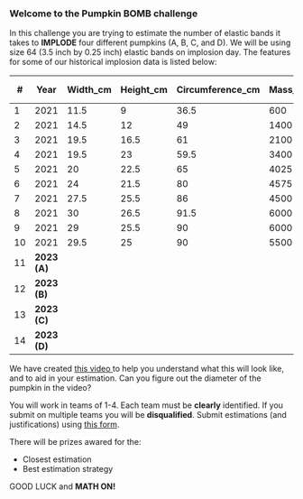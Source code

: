 ### Welcome to the Pumpkin BOMB challenge

In this challenge you are trying to estimate the number of elastic bands it takes to **IMPLODE** four different pumpkins (A, B, C, and D). We will be using size 64 (3.5 inch by 0.25 inch) elastic bands on implosion day. The features for some of our historical implosion data is listed below: 

| #   | Year | Width_cm | Height_cm | Circumference_cm | Mass_g | State | Elastics | Elastic Size |
| --- | ---- | -------- | --------- | ---------------- | ------ | ----- | -------- | ------------ |
| 1   | 2021 | 11.5     | 9         | 36.5             | 600    | 1     | 247      | 64           |
| 2   | 2021 | 14.5     | 12        | 49               | 1400   | 1     | 373      | 64           |
| 3   | 2021 | 19.5     | 16.5      | 61               | 2100   | 0.4   | 68       | 64           |
| 4   | 2021 | 19.5     | 23        | 59.5             | 3400   | 1     | 239      | 64           |
| 5   | 2021 | 20       | 22.5      | 65               | 4025   | 1     | 285      | 64           |
| 6   | 2021 | 24       | 21.5      | 80               | 4575   | 1     | 214      | 64           |
| 7   | 2021 | 27.5     | 25.5      | 86               | 4500   | 1     | 174      | 64           |
| 8   | 2021 | 30       | 26.5      | 91.5             | 6000   | 0.8   | 184      | 64           |
| 9   | 2021 | 29       | 25.5      | 90               | 6000   | 1     | 231      | 64           |
| 10  | 2021 | 29.5     | 25        | 90               | 5500   | 1     | 189      | 64           |
| 11  | **2023 (A)** |          |           |                  |        |       |          |              |
| 12  | **2023 (B)** |          |           |                  |        |       |          |              |
| 13  | **2023 (C)** |          |           |                  |        |       |          |              |
| 14  | **2023 (D)** |          |           |                  |        |       |          |              |


We have created <a href="https://drive.google.com/file/d/1YJOabLfp-1xUdJ0rJRpUtZUwLfkyxJCw/view?usp=sharing"> this video </a> to help you understand what this will look like, and to aid in your estimation. Can you figure out the diameter of the pumpkin in the video? 

You will work in teams of 1-4. Each team must be **clearly** identified. If you submit on multiple teams you will be **disqualified**. Submit estimations (and justifications) using <a href="https://docs.google.com/forms/d/e/1FAIpQLSdbb49Eod9qU9B_Axrjmz5E3Vhc2kGWQwPJSGp3aAtS9RpWpw/viewform?usp=sf_link"> this form</a>.  

There will be prizes awared for the: 
* Closest estimation 
* Best estimation strategy 

GOOD LUCK and **MATH ON!** 

<!--
### RESULTS 
Check out <a href="https://drive.google.com/file/d/14eTkhJX0YxVpIDKtIBcO2I2xVMjszutn/view?usp=sharing"> this video</a>. --> 



